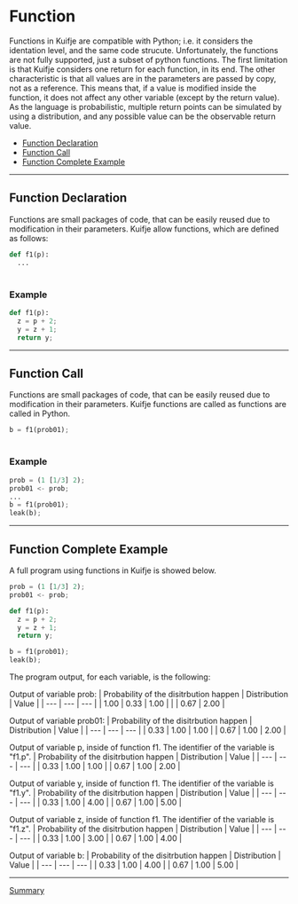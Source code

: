 # Function

Functions in Kuifje are compatible with Python; i.e. it considers the identation level, and the same code strucute.
Unfortunately, the functions are not fully supported, just a subset of python functions.
The first limitation is that Kuifje considers one return for each function, in its end.
The other characteristic is that all values are in the parameters are passed by copy, not as a reference.
This means that, if a value is modified inside the function, it does not affect any other variable (except by the return value).
As the language is probabilistic, multiple return points can be simulated by using a distribution, and any possible value can be the observable return value.

- [Function Declaration](#function-declaration)
- [Function Call](#function-call)
- [Function Complete Example](#function-complete-example)

---

## Function Declaration

Functions are small packages of code, that can be easily reused due to modification in their parameters.
Kuifje allow functions, which are defined as follows:

```python
def f1(p):
  ...
```

#

### Example
```python
def f1(p):
  z = p + 2;
  y = z + 1;
  return y;
```

---

## Function Call

Functions are small packages of code, that can be easily reused due to modification in their parameters.
Kuifje functions are called as functions are called in Python.

```python
b = f1(prob01);
```

#

### Example
```python
prob = (1 [1/3] 2);
prob01 <- prob;
...
b = f1(prob01);
leak(b);
```

---

## Function Complete Example

A full program using functions in Kuifje is showed below.

```python
prob = (1 [1/3] 2);
prob01 <- prob;

def f1(p):
  z = p + 2;
  y = z + 1;
  return y;

b = f1(prob01);
leak(b);
```

The program output, for each variable, is the following:

Output of variable prob:
| Probability of the disitrbution happen | Distribution | Value | 
| --- | --- | --- |
| 1.00 | 0.33 | 1.00 |
| | 0.67 | 2.00 |

Output of variable prob01:
| Probability of the disitrbution happen | Distribution | Value | 
| --- | --- | --- |
| 0.33 | 1.00 | 1.00 |
| 0.67 | 1.00 | 2.00 |

Output of variable p, inside of function f1.
The identifier of the variable is "f1.p".
| Probability of the disitrbution happen | Distribution | Value | 
| --- | --- | --- |
| 0.33 | 1.00 | 1.00 |
| 0.67 | 1.00 | 2.00 |

Output of variable y, inside of function f1.
The identifier of the variable is "f1.y".
| Probability of the disitrbution happen | Distribution | Value | 
| --- | --- | --- |
| 0.33 | 1.00 | 4.00 |
| 0.67 | 1.00 | 5.00 |

Output of variable z, inside of function f1.
The identifier of the variable is "f1.z".
| Probability of the disitrbution happen | Distribution | Value | 
| --- | --- | --- |
| 0.33 | 1.00 | 3.00 |
| 0.67 | 1.00 | 4.00 |

Output of variable b:
| Probability of the disitrbution happen | Distribution | Value | 
| --- | --- | --- |
| 0.33 | 1.00 | 4.00 |
| 0.67 | 1.00 | 5.00 |

---

[Summary](https://github.com/gleisonsdm/Kuifje-Documentation)
